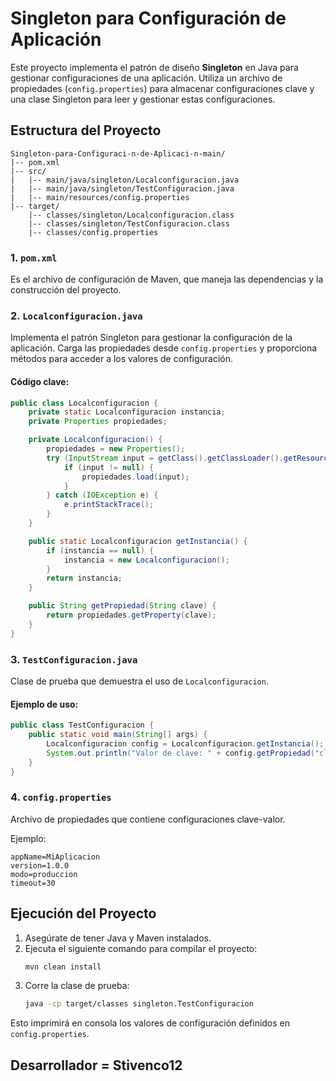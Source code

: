 # Singleton para Configuración de Aplicación

Este proyecto implementa el patrón de diseño **Singleton** en Java para gestionar configuraciones de una aplicación. Utiliza un archivo de propiedades (`config.properties`) para almacenar configuraciones clave y una clase Singleton para leer y gestionar estas configuraciones.

## Estructura del Proyecto

```
Singleton-para-Configuraci-n-de-Aplicaci-n-main/
|-- pom.xml
|-- src/
|   |-- main/java/singleton/Localconfiguracion.java
|   |-- main/java/singleton/TestConfiguracion.java
|   |-- main/resources/config.properties
|-- target/
    |-- classes/singleton/Localconfiguracion.class
    |-- classes/singleton/TestConfiguracion.class
    |-- classes/config.properties
```

### 1. `pom.xml`

Es el archivo de configuración de Maven, que maneja las dependencias y la construcción del proyecto.

### 2. `Localconfiguracion.java`

Implementa el patrón Singleton para gestionar la configuración de la aplicación. Carga las propiedades desde `config.properties` y proporciona métodos para acceder a los valores de configuración.

#### Código clave:

```java
public class Localconfiguracion {
    private static Localconfiguracion instancia;
    private Properties propiedades;

    private Localconfiguracion() {
        propiedades = new Properties();
        try (InputStream input = getClass().getClassLoader().getResourceAsStream("config.properties")) {
            if (input != null) {
                propiedades.load(input);
            }
        } catch (IOException e) {
            e.printStackTrace();
        }
    }

    public static Localconfiguracion getInstancia() {
        if (instancia == null) {
            instancia = new Localconfiguracion();
        }
        return instancia;
    }

    public String getPropiedad(String clave) {
        return propiedades.getProperty(clave);
    }
}
```

### 3. `TestConfiguracion.java`

Clase de prueba que demuestra el uso de `Localconfiguracion`.

#### Ejemplo de uso:

```java
public class TestConfiguracion {
    public static void main(String[] args) {
        Localconfiguracion config = Localconfiguracion.getInstancia();
        System.out.println("Valor de clave: " + config.getPropiedad("clave"));
    }
}
```

### 4. `config.properties`

Archivo de propiedades que contiene configuraciones clave-valor.

Ejemplo:

```
appName=MiAplicacion
version=1.0.0
modo=produccion
timeout=30
```

## Ejecución del Proyecto

1. Asegúrate de tener Java y Maven instalados.
2. Ejecuta el siguiente comando para compilar el proyecto:
   ```sh
   mvn clean install
   ```
3. Corre la clase de prueba:
   ```sh
   java -cp target/classes singleton.TestConfiguracion
   ```

Esto imprimirá en consola los valores de configuración definidos en `config.properties`.

## Desarrollador = Stivenco12

